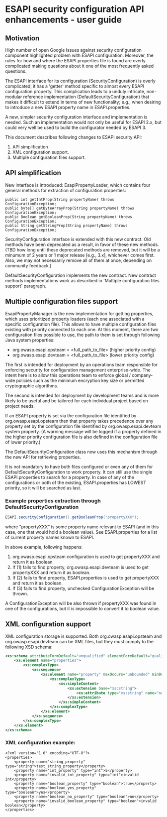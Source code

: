 # ESAPI security configuration API enhancements - user guide

## Motivation
High number of open Google Issues against security configuration component
highlighted problem with ESAPI configuration. Moreover, the rules for how and
where the ESAPI.properties file is found are overly complicated making questions
about it one of the most frequently asked questions.

The ESAPI interface for its configuration (SecurityConfiguration) is overly
complicated; it has a 'getter' method specific to almost every ESAPI
configuration property. This complication leads to a unduly intricate,
non-modular reference implementation (DefaultSecurityConfiguration) that makes
it difficult to extend in terms of new functionality; e.g., when desiring to
introduce a new ESAPI property name in ESAPI.properties.

A new, simpler security configuration interface and implementation is needed.
Such an implementation would not only be useful for ESAPI 2.x, but could very
well be used to build the configurator needed by ESAPI 3.

This document describes following changes to ESAPI security API:

1. API simplification
2. XML configuration support.
3. Multiple configuration files support.

## API simplification

New interface is introduced: EsapiPropertyLoader, which contains four general
methods for extraction of configuration properties:

```
public int getIntProp(String propertyName) throws ConfigurationException;
public byte[] getByteArrayProp(String propertyName) throws ConfigurationException;
public Boolean getBooleanProp(String propertyName) throws ConfigurationException;
public String getStringProp(String propertyName) throws ConfigurationException;
```

SecurityConfiguration interface is extended with this new contract. Old methods
have been deprecated as a result, in favor of these new methods. (TBD how long
until these deprecated methods are removed, but it will be a minumum of 2 years
or 1 major release [e.g., 3.x], whichever comes first. Also, we may not
necessarily remove all of them at once, depending on community feedback.)

DefaultSecurityConfiguration implements the new contract. New contract methods implementations work as described in
'Multiple configuration files support' paragraph.

## Multiple configuration files support

EsapiPropertyManager is the new implementation for getting properties, which uses prioritized property loaders (each one associated with a specific configuration file). This allows to have multiple configuration files existing with priority connected to each one. At this moment, there
are two configuration files possible to use, the path to them is set through following Java
system properties:

* org.owasp.esapi.opsteam = <full_path_to_file> (higher priority config)
* org.owasp.esapi.devteam = <full_path_to_file> (lower priority config)

The first is intended for deployment by an operations team responsible for
enforcing security for configuration management enterprise-wide. The intent here
is to allow this operations team to enforce global / company-wide policies such
as the minimum encryption key size or permitted cryptographic algorithms.

The second is intended for deployment by development teams and is more likely to
be useful and be tailored for each individual project based on project needs.

If an ESAPI property is set via the configuration file identified by
org.owasp.esapi.opsteam then that property takes precedence over any property
set by the configuration file identified by org.owasp.esapi.devteam system
property. (A warning message will be logged if a property defined in the higher
priority configuration file is also defined in the configuration file of lower
priority.)

The DefaultSecurityConfiguration class now uses this mechanism through the new
API for retrieving  properties.

It is not mandatory to have both files configured or even any of them for
DefaultSecurityConfiguration to work property. It can still use the single
ESAPI.properties to search for a property. In case of any of the configurations
or both of the existing,  ESAPI.properties has LOWEST priority, so it will be
searched as last.

### Example properties extraction through DefaultSecurityConfiguration

```java
ESAPI.securityConfiguration().getBooleanProp("propertyXXX");
```

where "propertyXXX" is some property name relevant to ESAPI (and
in this case, one that would hold a boolean value). See ESAPI.properties
for a list of current property names known to ESAPI.

In above example, following happens:

1. org.owasp.esapi.opsteam configuration is used to get propertyXXX and return it as boolean.
2. If (1) fails to find property, org.owasp.esapi.devteam is used to get propertyXXX and return it as boolean.
3. If (2) fails to find property, ESAPI.properties is used to get propertyXXX and return it as boolean.
4. If (3) fails to find property, unchecked ConfigurationException will be thrown.

A ConfigurationException will be also thrown if propertyXXX was found in one
of the configurations, but it is impossible to convert it to boolean value.

## XML configuration support

XML configuration storage is supported. Both org.owasp.esapi.opsteam and
org.owasp.esapi.devteam can be XML files, but they must comply to the
following XSD schema:

```xml
<xs:schema attributeFormDefault="unqualified" elementFormDefault="qualified" xmlns:xs="http://www.w3.org/2001/XMLSchema">
    <xs:element name="properties">
        <xs:complexType>
            <xs:sequence>
                <xs:element name="property" maxOccurs="unbounded" minOccurs="0">
                    <xs:complexType>
                        <xs:simpleContent>
                            <xs:extension base="xs:string">
                                <xs:attribute type="xs:string" name="name" use="optional"/>
                            </xs:extension>
                        </xs:simpleContent>
                    </xs:complexType>
                </xs:element>
            </xs:sequence>
        </xs:complexType>
    </xs:element>
</xs:schema>
```

### XML configuration example:
```
<?xml version="1.0" encoding="UTF-8"?>
<properties>
    <property name="string_property" type="string">test_string_property</property>
    <property name="int_property" type="int">5</property>
    <property name="invalid_int_property" type="int">invalid int</property>
    <property name="boolean_property" type="boolean">true</property>
    <property name="boolean_yes_property" type="boolean">yes</property>
    <property name="boolean_no_property" type="boolean">no</property>
    <property name="invalid_boolean_property" type="boolean">invalid boolean</property>
</properties>
```
